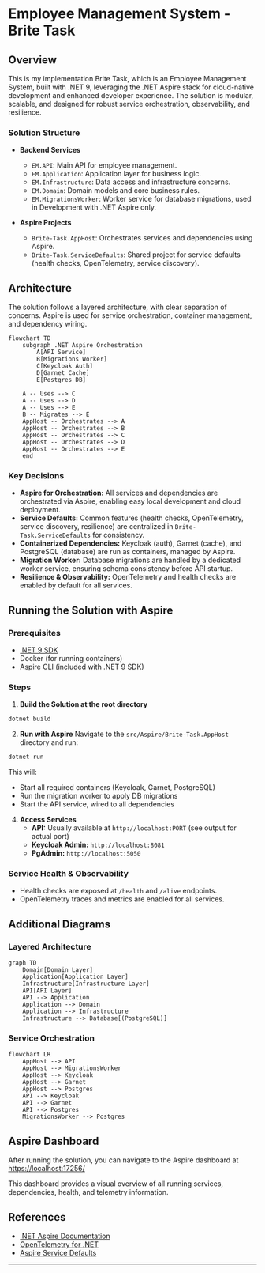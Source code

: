 # Employee Management System - Brite Task

## Overview

This is my implementation Brite Task, which  is an Employee Management System, built with .NET 9, leveraging the .NET Aspire stack for cloud-native development and enhanced developer experience. The solution is modular, scalable, and designed for robust service orchestration, observability, and resilience.

### Solution Structure

- **Backend Services**
  - `EM.API`: Main API for employee management.
  - `EM.Application`: Application layer for business logic.
  - `EM.Infrastructure`: Data access and infrastructure concerns.
  - `EM.Domain`: Domain models and core business rules.
  - `EM.MigrationsWorker`: Worker service for database migrations, used in Development with .NET Aspire only.

- **Aspire Projects**
  - `Brite-Task.AppHost`: Orchestrates services and dependencies using Aspire.
  - `Brite-Task.ServiceDefaults`: Shared project for service defaults (health checks, OpenTelemetry, service discovery).

## Architecture

The solution follows a layered architecture, with clear separation of concerns. Aspire is used for service orchestration, container management, and dependency wiring.

```mermaid
flowchart TD
    subgraph .NET Aspire Orchestration
        A[API Service]
        B[Migrations Worker]
        C[Keycloak Auth]
        D[Garnet Cache]
        E[Postgres DB]

    A -- Uses --> C
    A -- Uses --> D
    A -- Uses --> E
    B -- Migrates --> E
    AppHost -- Orchestrates --> A
    AppHost -- Orchestrates --> B
    AppHost -- Orchestrates --> C
    AppHost -- Orchestrates --> D
    AppHost -- Orchestrates --> E
    end
```

### Key Decisions

- **Aspire for Orchestration:** All services and dependencies are orchestrated via Aspire, enabling easy local development and cloud deployment.
- **Service Defaults:** Common features (health checks, OpenTelemetry, service discovery, resilience) are centralized in `Brite-Task.ServiceDefaults` for consistency.
- **Containerized Dependencies:** Keycloak (auth), Garnet (cache), and PostgreSQL (database) are run as containers, managed by Aspire.
- **Migration Worker:** Database migrations are handled by a dedicated worker service, ensuring schema consistency before API startup.
- **Resilience & Observability:** OpenTelemetry and health checks are enabled by default for all services.

## Running the Solution with Aspire

### Prerequisites

- [.NET 9 SDK](https://dotnet.microsoft.com/download/dotnet/9.0)
- Docker (for running containers)
- Aspire CLI (included with .NET 9 SDK)

### Steps

1. **Build the Solution at the root directory**
```sh
dotnet build
```

2. **Run with Aspire**
   Navigate to the `src/Aspire/Brite-Task.AppHost` directory and run:
```sh
dotnet run
```
   This will:
   - Start all required containers (Keycloak, Garnet, PostgreSQL)
   - Run the migration worker to apply DB migrations
   - Start the API service, wired to all dependencies

4. **Access Services**
   - **API:** Usually available at `http://localhost:PORT` (see output for actual port)
   - **Keycloak Admin:** `http://localhost:8081`
   - **PgAdmin:** `http://localhost:5050`

### Service Health & Observability

- Health checks are exposed at `/health` and `/alive` endpoints.
- OpenTelemetry traces and metrics are enabled for all services.

## Additional Diagrams

### Layered Architecture

```mermaid
graph TD
    Domain[Domain Layer]
    Application[Application Layer]
    Infrastructure[Infrastructure Layer]
    API[API Layer]
    API --> Application
    Application --> Domain
    Application --> Infrastructure
    Infrastructure --> Database[(PostgreSQL)]
```

### Service Orchestration

```mermaid
flowchart LR
    AppHost --> API
    AppHost --> MigrationsWorker
    AppHost --> Keycloak
    AppHost --> Garnet
    AppHost --> Postgres
    API --> Keycloak
    API --> Garnet
    API --> Postgres
    MigrationsWorker --> Postgres
```

## Aspire Dashboard

After running the solution, you can navigate to the Aspire dashboard at [https://localhost:17256/](http://localhost:17256/)

This dashboard provides a visual overview of all running services, dependencies, health, and telemetry information.

## References

- [.NET Aspire Documentation](https://learn.microsoft.com/en-us/dotnet/aspire/)
- [OpenTelemetry for .NET](https://opentelemetry.io/docs/instrumentation/net/)
- [Aspire Service Defaults](https://aka.ms/dotnet/aspire/service-defaults)

---


